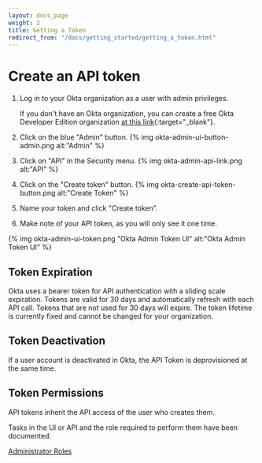 ```yaml
---
layout: docs_page
weight: 2
title: Getting a Token
redirect_from: "/docs/getting_started/getting_a_token.html"
---
```


# Create an API token

1.  Log in to your Okta organization as a user with admin
    privileges.
	
	If you don't have an Okta organization, you can create a free Okta
    Developer Edition organization [at this link](https://www.okta.com/developer/signup/){:target="_blank"}.

2.  Click on the blue "Admin" button.
    {% img okta-admin-ui-button-admin.png alt:"Admin" %}

3.  Click on "API" in the Security menu.
	{% img okta-admin-api-link.png alt:"API" %}

4.  Click on the "Create token" button.
	{% img okta-create-api-token-button.png alt:"Create Token" %}

5.  Name your token and click "Create token".

6.  Make note of your API token, as you will only see it one time.

{% img okta-admin-ui-token.png "Okta Admin Token UI" alt:"Okta Admin Token UI" %}

## Token Expiration

Okta uses a bearer token for API authentication with a sliding scale expiration. Tokens are valid for 30 days and automatically refresh with each API call.  Tokens that are not used for 30 days will expire. The token lifetime is currently fixed and cannot be changed for your organization.

## Token Deactivation

If a user account is deactivated in Okta, the API Token is deprovisioned at the same time.

## Token Permissions

API tokens inherit the API access of the user who creates them.

Tasks in the UI or API and the role required to perform them have been
documented:

[Administrator Roles](https://help.okta.com/en/prod/Content/Topics/Security/Administrators.htm?cshid=Security_Administrators#Security_Administrators)
